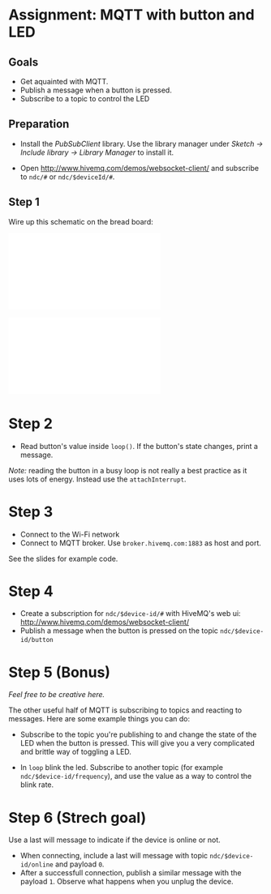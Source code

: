 # Assignment: MQTT with button and LED

## Goals

* Get aquainted with MQTT.
* Publish a message when a button is pressed.
* Subscribe to a topic to control the LED

## Preparation

* Install the *PubSubClient* library. Use the library manager under
  *Sketch -> Include library -> Library Manager* to install it.

* Open http://www.hivemq.com/demos/websocket-client/ and subscribe to
  `ndc/#` or `ndc/$deviceId/#`.

## Step 1

Wire up this schematic on the bread board:

![](schematic/mqtt-with-button_schem.pdf)

![](schematic/mqtt-with-button_bb.pdf)

# Step 2

* Read button's value inside `loop()`. If the button's state changes,
  print a message.

*Note:* reading the button in a busy loop is not really a best
practice as it uses lots of energy. Instead use the `attachInterrupt`.

# Step 3

* Connect to the Wi-Fi network
* Connect to MQTT broker. Use `broker.hivemq.com:1883` as host and
  port.

See the slides for example code.

# Step 4

* Create a subscription for `ndc/$device-id/#` with HiveMQ's web ui:
  http://www.hivemq.com/demos/websocket-client/
* Publish a message when the button is pressed on the topic
  `ndc/$device-id/button`

# Step 5 (Bonus)

*Feel free to be creative here.*

The other useful half of MQTT is subscribing to topics and reacting to
messages. Here are some example things you can do:

* Subscribe to the topic you're publishing to and change the state of
  the LED when the button is pressed. This will give you a very
  complicated and brittle way of toggling a LED.

* In `loop` blink the led. Subscribe to another topic (for example
  `ndc/$device-id/frequency`), and use the value as a way to control
  the blink rate.

# Step 6 (Strech goal)

Use a last will message to indicate if the device is online or not.

* When connecting, include a last will message with topic
  `ndc/$device-id/online` and payload `0`.
* After a successfull connection, publish a similar message with the
  payload `1`. Observe what happens when you unplug the device.
